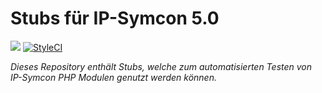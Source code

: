 # Stubs für IP-Symcon 5.0

<a href="https://www.symcon.de"><img src="https://img.shields.io/badge/IP--Symcon-5.0-blue.svg?style=flat-square"/></a>
<a href="https://styleci.io/repos/109563084/"><img src="https://styleci.io/repos/109563084/shield" alt="StyleCI"></a>
<br/>

_Dieses Repository enthält Stubs, welche zum automatisierten Testen von IP-Symcon PHP Modulen genutzt werden können._

